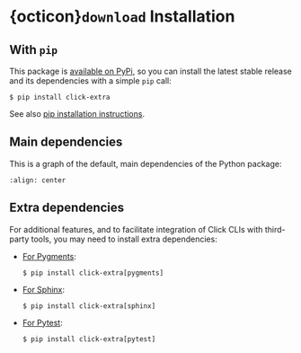 # {octicon}`download` Installation

## With `pip`

This package is
[available on PyPi](https://pypi.python.org/pypi/click-extra), so you
can install the latest stable release and its dependencies with a simple `pip`
call:

```{code-block} shell-session
$ pip install click-extra
```

See also
[pip installation instructions](https://pip.pypa.io/en/stable/installing/).

## Main dependencies

This is a graph of the default, main dependencies of the Python package:

```mermaid assets/dependencies.mmd
:align: center
```

## Extra dependencies

For additional features, and to facilitate integration of Click CLIs with third-party tools, you may need to install extra dependencies:

- [For Pygments](pygments.md):

  ```{code-block} shell-session
  $ pip install click-extra[pygments]
  ```

- [For Sphinx](sphinx.md):

  ```{code-block} shell-session
  $ pip install click-extra[sphinx]
  ```

- [For Pytest](pytest.md):

  ```{code-block} shell-session
  $ pip install click-extra[pytest]
  ```